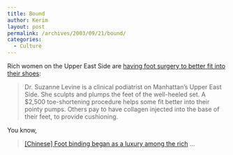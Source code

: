 ```yaml
---
title: Bound
author: Kerim
layout: post
permalink: /archives/2003/09/21/bound/
categories:
  - Culture
---
```

Rich women on the Upper East Side are <a href="http://www.npr.org/display_pages/features/feature_1435521.html" onclick="_gaq.push(['_trackEvent', 'outbound-article', 'http://www.npr.org/display_pages/features/feature_1435521.html', 'having foot surgery to better fit into their shoes']);" >having foot surgery to better fit into their shoes</a>:


>   Dr. Suzanne Levine is a clinical podiatrist on Manhattan&#8217;s Upper East Side. She sculpts and plumps the feet of the well-heeled set. A $2,500 toe-shortening procedure helps some fit better into their pointy pumps. Others pay to have collagen injected into the base of their feet, to provide cushioning.


You know,  



>   <a href="http://www.angelfire.com/ca/beekeeper/foot.html" onclick="_gaq.push(['_trackEvent', 'outbound-article', 'http://www.angelfire.com/ca/beekeeper/foot.html', '[Chinese] Foot binding began as a luxury among the rich']);" >[Chinese] Foot binding began as a luxury among the rich</a> &#8230;


